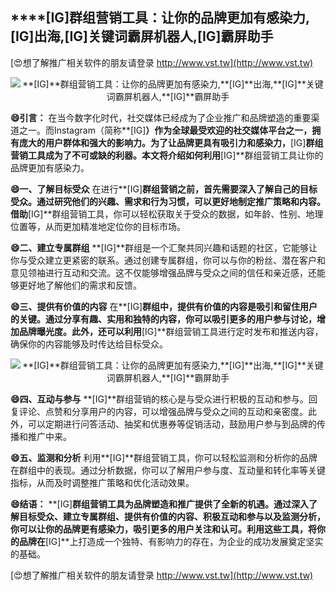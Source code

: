 ## ****[IG]**群组营销工具：让你的品牌更加有感染力,**[IG]**出海,**[IG]**关键词霸屏机器人,**[IG]**霸屏助手**

[😍想了解推广相关软件的朋友请登录 http://www.vst.tw](http://www.vst.tw)

 <center><img src="https://vst.tw/MP4/tuiguang/png/4.png" alt="**[IG]**群组营销工具：让你的品牌更加有感染力,**[IG]**出海,**[IG]**关键词霸屏机器人,**[IG]**霸屏助手"></center>

**😄引言：**
在当今数字化时代，社交媒体已经成为了企业推广和品牌塑造的重要渠道之一。而Instagram（简称**[IG]**）作为全球最受欢迎的社交媒体平台之一，拥有庞大的用户群体和强大的影响力。为了让品牌更具有吸引力和感染力，**[IG]**群组营销工具成为了不可或缺的利器。本文将介绍如何利用**[IG]**群组营销工具让你的品牌更加有感染力。

**😄一、了解目标受众**
在进行**[IG]**群组营销之前，首先需要深入了解自己的目标受众。通过研究他们的兴趣、需求和行为习惯，可以更好地制定推广策略和内容。借助**[IG]**群组营销工具，你可以轻松获取关于受众的数据，如年龄、性别、地理位置等，从而更加精准地定位你的目标市场。

**😄二、建立专属群组**
**[IG]**群组是一个汇聚共同兴趣和话题的社区，它能够让你与受众建立更紧密的联系。通过创建专属群组，你可以与你的粉丝、潜在客户和意见领袖进行互动和交流。这不仅能够增强品牌与受众之间的信任和亲近感，还能够更好地了解他们的需求和反馈。

**😄三、提供有价值的内容**
在**[IG]**群组中，提供有价值的内容是吸引和留住用户的关键。通过分享有趣、实用和独特的内容，你可以吸引更多的用户参与讨论，增加品牌曝光度。此外，还可以利用**[IG]**群组营销工具进行定时发布和推送内容，确保你的内容能够及时传达给目标受众。

 <center><img src="https://vst.tw/MP4/tuiguang/png/1.png" alt="**[IG]**群组营销工具：让你的品牌更加有感染力,**[IG]**出海,**[IG]**关键词霸屏机器人,**[IG]**霸屏助手"></center>

**😄四、互动与参与**
**[IG]**群组营销的核心是与受众进行积极的互动和参与。回复评论、点赞和分享用户的内容，可以增强品牌与受众之间的互动和亲密度。此外，可以定期进行问答活动、抽奖和优惠券等促销活动，鼓励用户参与到品牌的传播和推广中来。

**😄五、监测和分析**
利用**[IG]**群组营销工具，你可以轻松监测和分析你的品牌在群组中的表现。通过分析数据，你可以了解用户参与度、互动量和转化率等关键指标，从而及时调整推广策略和优化活动效果。

**😄结语：**
**[IG]**群组营销工具为品牌塑造和推广提供了全新的机遇。通过深入了解目标受众、建立专属群组、提供有价值的内容、积极互动和参与以及监测分析，你可以让你的品牌更有感染力，吸引更多的用户关注和认可。利用这些工具，将你的品牌在**[IG]**上打造成一个独特、有影响力的存在，为企业的成功发展奠定坚实的基础。

[😍想了解推广相关软件的朋友请登录 http://www.vst.tw](http://www.vst.tw)



